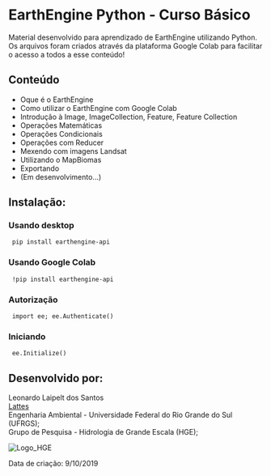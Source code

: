 # EarthEngine Python - Curso Básico
Material desenvolvido para aprendizado de EarthEngine utilizando Python. Os arquivos foram criados através da plataforma Google Colab para facilitar o acesso a todos a esse conteúdo!


## Conteúdo

* Oque é o EarthEngine
* Como utilizar o EarthEngine com Google Colab
* Introdução à Image, ImageCollection, Feature, Feature Collection
* Operações Matemáticas
* Operações Condicionais 
* Operações com Reducer 
* Mexendo com imagens Landsat 
* Utilizando o MapBiomas 
* Exportando
* (Em desenvolvimento...)

## Instalação:

### Usando desktop
```
 pip install earthengine-api
```
### Usando Google Colab

```
 !pip install earthengine-api 
```
### Autorização
```
 import ee; ee.Authenticate()
```
### Iniciando
```
 ee.Initialize()
```
## Desenvolvido por:

Leonardo Laipelt dos Santos <br>
[Lattes](http://lattes.cnpq.br/6660359948234069) <br>
Engenharia Ambiental - Universidade Federal do Rio Grande do Sul (UFRGS); <br>
Grupo de Pesquisa - Hidrologia de Grande Escala (HGE);

![Logo_HGE](https://www.ufrgs.br/hge/wp-content/uploads/2018/03/HGE-2.png)

Data de criação: 9/10/2019
